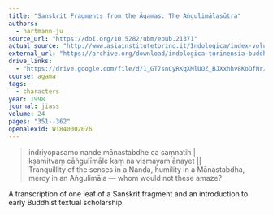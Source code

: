 ```yaml
---
title: "Sanskrit Fragments from the Āgamas: The Aṅgulimālasūtra"
authors:
  - hartmann-ju
source_url: "https://doi.org/10.5282/ubm/epub.21371"
actual_source: "http://www.asiainstitutetorino.it/Indologica/index-volume23-24.asp"
external_url: "https://archive.org/download/indologica-turinensia-buddhismo/Sanskrit%20Fragments%20from%20the%20Agamas%20%28I%29_%20the%20Angulimalasutra_text.pdf"
drive_links:
  - "https://drive.google.com/file/d/1_GT7snCyRKqXMlUQZ_BJXxhhv8KoQfNr/view?usp=drivesdk"
course: agama
tags:
  - characters
year: 1998
journal: jiass
volume: 24
pages: "351--362"
openalexid: W1840002076
---
```


> indriyopasamo nande mānastabdhe ca saṃnatih |  
> kṣamitvaṃ cāṅgulīmāle kaṃ na vismayam ānayet ||  
Tranquillity of the senses in a Nanda, humility in a Mānastabdha, mercy in an Aṅgulimāla — whom would not these amaze?

A transcription of one leaf of a Sanskrit fragment and an introduction to early Buddhist textual scholarship.
